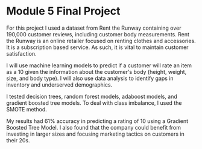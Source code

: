
# Module 5 Final Project


For this project I used a dataset from Rent the Runway containing over 190,000 customer reviews, including customer body measurements. Rent the Runway is an online retailer focused on renting clothes and accessories. It is a subscription based service. As such, it is vital to maintain customer satisfaction. 

I will use machine learning models to predict if a customer will rate an item as a 10 given the information about the customer's body (height, weight, size, and body type). I will also use data analysis to identify gaps in inventory and underserved demographics. 

I tested decision trees, random forest models, adaboost models, and gradient boosted tree models. To deal with class imbalance, I used the SMOTE method. 

My results had 61% accuracy in predicting a rating of 10 using a Gradient Boosted Tree Model. I also found that the company could benefit from investing in larger sizes and focusing marketing tactics on customers in their 20s. 
